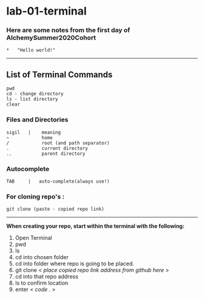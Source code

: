 # lab-01-terminal

### Here are some notes from the first day of AlchemySummer2020Cohort

    *   "Hello world!"

____

## List of Terminal Commands
    pwd
    cd - change directory
    ls - list directory
    clear

### Files and Directories
    sigil   |    meaning
    ~            home
    /            root (and path separator)
    .            current directory
    ..           parent directory

### Autocomplete
    TAB     |   auto-complete(always use!)
    
### For cloning repo's :
    git clone (paste - copied repo link)

____

**When creating your repo, start within the terminal with the following:**

1. Open Terminal
2. pwd
3. ls
4. cd into chosen folder
5. cd into folder where repo is going to be placed. 
6. git clone < *place copied repo link address from github here* >
7. cd into that repo address
8. ls to confirm location
9. enter < *code .* >